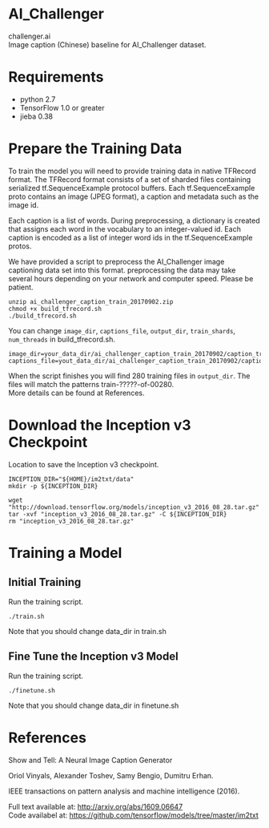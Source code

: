 # AI_Challenger
challenger.ai     
Image caption (Chinese) baseline for AI_Challenger dataset.
# Requirements
- python 2.7
- TensorFlow 1.0 or greater
- jieba 0.38 

# Prepare the Training Data
To train the model you will need to provide training data in native TFRecord format. The TFRecord format consists of a set of sharded files containing serialized tf.SequenceExample protocol buffers. Each tf.SequenceExample proto contains an image (JPEG format), a caption and metadata such as the image id.

Each caption is a list of words. During preprocessing, a dictionary is created that assigns each word in the vocabulary to an integer-valued id. Each caption is encoded as a list of integer word ids in the tf.SequenceExample protos.

We have provided a script to preprocess the AI_Challenger image captioning data set into this format. preprocessing the data may take several hours depending on your network and computer speed. Please be patient.
```
unzip ai_challenger_caption_train_20170902.zip
chmod +x build_tfrecord.sh
./build_tfrecord.sh
```
You can change `image_dir`, `captions_file`, `output_dir`, `train_shards`, `num_threads` in build_tfrecord.sh.    
```
image_dir=your_data_dir/ai_challenger_caption_train_20170902/caption_train_images_20170902
captions_file=yout_data_dir/ai_challenger_caption_train_20170902/caption_train_annotations_20170902.json     
```

When the script finishes you will find 280 training files in `output_dir`. The files will match the patterns train-?????-of-00280.    
More details can be found at References.     

# Download the Inception v3 Checkpoint
Location to save the Inception v3 checkpoint.
```
INCEPTION_DIR="${HOME}/im2txt/data"
mkdir -p ${INCEPTION_DIR}

wget "http://download.tensorflow.org/models/inception_v3_2016_08_28.tar.gz"
tar -xvf "inception_v3_2016_08_28.tar.gz" -C ${INCEPTION_DIR}
rm "inception_v3_2016_08_28.tar.gz"
```
# Training a Model
## Initial Training
Run the training script.
```
./train.sh
```
Note that you should change data_dir in train.sh
## Fine Tune the Inception v3 Model
Run the training script.
```
./finetune.sh
```
Note that you should change data_dir in finetune.sh
# References

Show and Tell: A Neural Image Caption Generator

Oriol Vinyals, Alexander Toshev, Samy Bengio, Dumitru Erhan.

IEEE transactions on pattern analysis and machine intelligence (2016).

Full text available at: http://arxiv.org/abs/1609.06647    
Code availabel at: https://github.com/tensorflow/models/tree/master/im2txt